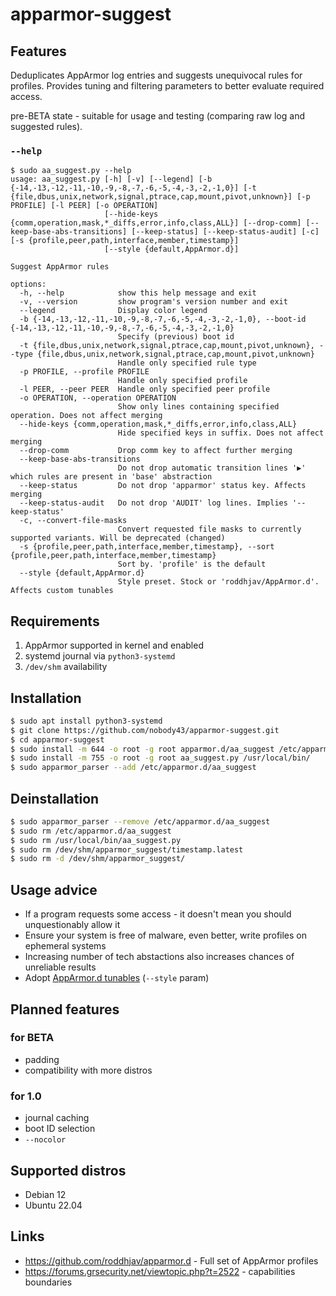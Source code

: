 # apparmor-suggest
## Features
Deduplicates AppArmor log entries and suggests unequivocal rules for profiles. Provides tuning and filtering parameters to better evaluate required access.

pre-BETA state - suitable for usage and testing (comparing raw log and suggested rules).

### `--help`
```
$ sudo aa_suggest.py --help
usage: aa_suggest.py [-h] [-v] [--legend] [-b {-14,-13,-12,-11,-10,-9,-8,-7,-6,-5,-4,-3,-2,-1,0}] [-t {file,dbus,unix,network,signal,ptrace,cap,mount,pivot,unknown}] [-p PROFILE] [-l PEER] [-o OPERATION]
                     [--hide-keys {comm,operation,mask,*_diffs,error,info,class,ALL}] [--drop-comm] [--keep-base-abs-transitions] [--keep-status] [--keep-status-audit] [-c] [-s {profile,peer,path,interface,member,timestamp}]
                     [--style {default,AppArmor.d}]

Suggest AppArmor rules

options:
  -h, --help            show this help message and exit
  -v, --version         show program's version number and exit
  --legend              Display color legend
  -b {-14,-13,-12,-11,-10,-9,-8,-7,-6,-5,-4,-3,-2,-1,0}, --boot-id {-14,-13,-12,-11,-10,-9,-8,-7,-6,-5,-4,-3,-2,-1,0}
                        Specify (previous) boot id
  -t {file,dbus,unix,network,signal,ptrace,cap,mount,pivot,unknown}, --type {file,dbus,unix,network,signal,ptrace,cap,mount,pivot,unknown}
                        Handle only specified rule type
  -p PROFILE, --profile PROFILE
                        Handle only specified profile
  -l PEER, --peer PEER  Handle only specified peer profile
  -o OPERATION, --operation OPERATION
                        Show only lines containing specified operation. Does not affect merging
  --hide-keys {comm,operation,mask,*_diffs,error,info,class,ALL}
                        Hide specified keys in suffix. Does not affect merging
  --drop-comm           Drop comm key to affect further merging
  --keep-base-abs-transitions
                        Do not drop automatic transition lines '▶' which rules are present in 'base' abstraction
  --keep-status         Do not drop 'apparmor' status key. Affects merging
  --keep-status-audit   Do not drop 'AUDIT' log lines. Implies '--keep-status'
  -c, --convert-file-masks
                        Convert requested file masks to currently supported variants. Will be deprecated (changed)
  -s {profile,peer,path,interface,member,timestamp}, --sort {profile,peer,path,interface,member,timestamp}
                        Sort by. 'profile' is the default
  --style {default,AppArmor.d}
                        Style preset. Stock or 'roddhjav/AppArmor.d'. Affects custom tunables
```

## Requirements
1. AppArmor supported in kernel and enabled
2. systemd journal via `python3-systemd`
3. `/dev/shm` availability

## Installation
```sh
$ sudo apt install python3-systemd                                           # install systemd module for python
$ git clone https://github.com/nobody43/apparmor-suggest.git
$ cd apparmor-suggest
$ sudo install -m 644 -o root -g root apparmor.d/aa_suggest /etc/apparmor.d/ # install AppArmor profile for executable
$ sudo install -m 755 -o root -g root aa_suggest.py /usr/local/bin/          # install the tool
$ sudo apparmor_parser --add /etc/apparmor.d/aa_suggest                      # confine profile for executable
```

## Deinstallation
```sh
$ sudo apparmor_parser --remove /etc/apparmor.d/aa_suggest
$ sudo rm /etc/apparmor.d/aa_suggest
$ sudo rm /usr/local/bin/aa_suggest.py
$ sudo rm /dev/shm/apparmor_suggest/timestamp.latest
$ sudo rm -d /dev/shm/apparmor_suggest/
```

## Usage advice
- If a program requests some access - it doesn't mean you should unquestionably allow it
- Ensure your system is free of malware, even better, write profiles on ephemeral systems
- Increasing number of tech abstactions also increases chances of unreliable results
- Adopt [AppArmor.d tunables](https://github.com/roddhjav/apparmor.d/tree/main/apparmor.d/tunables) (`--style` param)

## Planned features
### for BETA
- padding
- compatibility with more distros

### for 1.0
- journal caching
- boot ID selection
- `--nocolor`

## Supported distros
- Debian 12
- Ubuntu 22.04

## Links
- https://github.com/roddhjav/apparmor.d - Full set of AppArmor profiles
- https://forums.grsecurity.net/viewtopic.php?t=2522 - capabilities boundaries
